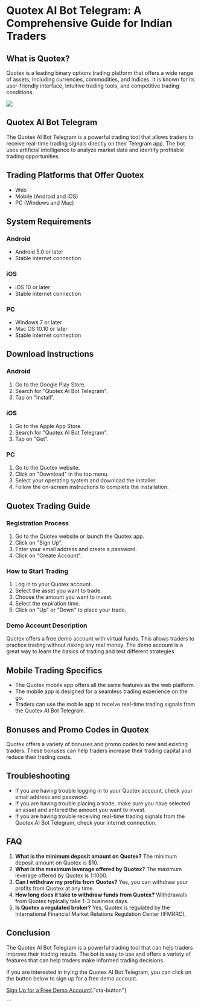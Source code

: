 # Quotex AI Bot Telegram: A Comprehensive Guide for Indian Traders

## What is Quotex?

Quotex is a leading binary options trading platform that offers a wide
range of assets, including currencies, commodities, and indices. It is
known for its user-friendly interface, intuitive trading tools, and
competitive trading conditions.

[![](https://static.quotex.io/files/4_en/300_250.jpg)](https://traff.sbs/brokerqxlid)

## Quotex AI Bot Telegram

The Quotex AI Bot Telegram is a powerful trading tool that allows
traders to receive real-time trading signals directly on their Telegram
app. The bot uses artificial intelligence to analyze market data and
identify profitable trading opportunities.

## Trading Platforms that Offer Quotex

-   Web
-   Mobile (Android and iOS)
-   PC (Windows and Mac)

## System Requirements

### Android

-   Android 5.0 or later
-   Stable internet connection

### iOS

-   iOS 10 or later
-   Stable internet connection

### PC

-   Windows 7 or later
-   Mac OS 10.10 or later
-   Stable internet connection

## Download Instructions

### Android

1.  Go to the Google Play Store.
2.  Search for "Quotex AI Bot Telegram".
3.  Tap on "Install".

### iOS

1.  Go to the Apple App Store.
2.  Search for "Quotex AI Bot Telegram".
3.  Tap on "Get".

### PC

1.  Go to the Quotex website.
2.  Click on "Download" in the top menu.
3.  Select your operating system and download the installer.
4.  Follow the on-screen instructions to complete the installation.

## Quotex Trading Guide

### Registration Process

1.  Go to the Quotex website or launch the Quotex app.
2.  Click on "Sign Up".
3.  Enter your email address and create a password.
4.  Click on "Create Account".

### How to Start Trading

1.  Log in to your Quotex account.
2.  Select the asset you want to trade.
3.  Choose the amount you want to invest.
4.  Select the expiration time.
5.  Click on "Up" or "Down" to place your trade.

### Demo Account Description

Quotex offers a free demo account with virtual funds. This allows
traders to practice trading without risking any real money. The demo
account is a great way to learn the basics of trading and test different
strategies.

## Mobile Trading Specifics

-   The Quotex mobile app offers all the same features as the web
    platform.
-   The mobile app is designed for a seamless trading experience on the
    go.
-   Traders can use the mobile app to receive real-time trading signals
    from the Quotex AI Bot Telegram.

## Bonuses and Promo Codes in Quotex

Quotex offers a variety of bonuses and promo codes to new and existing
traders. These bonuses can help traders increase their trading capital
and reduce their trading costs.

## Troubleshooting

-   If you are having trouble logging in to your Quotex account, check
    your email address and password.
-   If you are having trouble placing a trade, make sure you have
    selected an asset and entered the amount you want to invest.
-   If you are having trouble receiving real-time trading signals from
    the Quotex AI Bot Telegram, check your internet connection.

## FAQ

1.  **What is the minimum deposit amount on Quotex?** The minimum
    deposit amount on Quotex is \$10.
2.  **What is the maximum leverage offered by Quotex?** The maximum
    leverage offered by Quotex is 1:1000.
3.  **Can I withdraw my profits from Quotex?** Yes, you can withdraw
    your profits from Quotex at any time.
4.  **How long does it take to withdraw funds from Quotex?** Withdrawals
    from Quotex typically take 1-3 business days.
5.  **Is Quotex a regulated broker?** Yes, Quotex is regulated by the
    International Financial Market Relations Regulation Center (IFMRRC).

## Conclusion

The Quotex AI Bot Telegram is a powerful trading tool that can help
traders improve their trading results. The bot is easy to use and offers
a variety of features that can help traders make informed trading
decisions.

If you are interested in trying the Quotex AI Bot Telegram, you can
click on the button below to sign up for a free demo account.

[Sign Up for a Free Demo
Account](\%22https://traff.sbs/brokerqxlid\%22){."cta-button"}

\`\`\`

